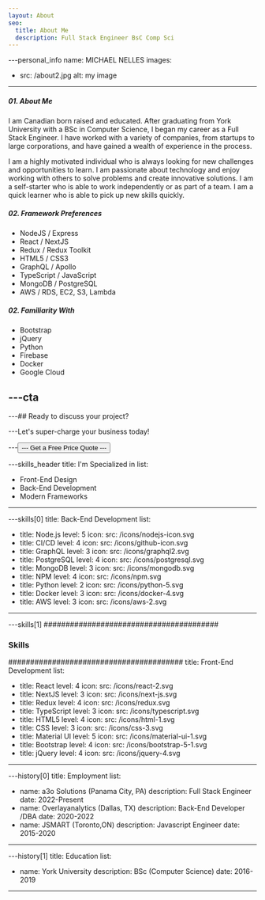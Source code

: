 ```yaml
---
layout: About
seo:
  title: About Me
  description: Full Stack Engineer BsC Comp Sci
---
```




---personal_info
name: MICHAEL NELLES
images:
  - src: /about2.jpg
    alt: my image
---
##### <span>01.</span> About Me

I am Canadian born raised and educated.  After graduating from York University with a BSc in Computer Science, I began my career as a Full Stack Engineer.  I have worked with a variety of companies, from startups to large corporations, and have gained a wealth of experience in the process.  

I am a highly motivated individual who is always looking for new challenges and opportunities to learn.  I am passionate about technology and enjoy working with others to solve problems and create innovative solutions.  I am a self-starter who is able to work independently or as part of a team.  I am a quick learner who is able to pick up new skills quickly.  


##### <span>02.</span> Framework Preferences

- NodeJS  / Express
- React / NextJS 
- Redux / Redux Toolkit
- HTML5 / CSS3
- GraphQL / Apollo
- TypeScript / JavaScript
- MongoDB / PostgreSQL
- AWS / RDS, EC2, S3, Lambda

##### <span>02.</span> Familiarity With
- Bootstrap
- jQuery
- Python
- Firebase
- Docker
- Google Cloud



---cta
---
---## Ready to discuss your project?

---Let's super-charge your business today!

---<Button href="/contact">
---  Get a Free Price Quote
---</Button> 



---skills_header
title: I'm Specialized in
list:
  - Front-End Design
  - Back-End Development
  - Modern Frameworks
---



---skills[0]
title: Back-End Development
list:
  - title: Node.js
    level: 5
    icon:
      src: /icons/nodejs-icon.svg
  - title: CI/CD
    level: 4
    icon:
      src: /icons/github-icon.svg
  - title: GraphQL
    level: 3
    icon:
      src: /icons/graphql2.svg
  - title: PostgreSQL
    level: 4
    icon:
      src: /icons/postgresql.svg
  - title: MongoDB
    level: 3
    icon:
      src: /icons/mongodb.svg
  - title: NPM
    level: 4
    icon:
      src: /icons/npm.svg
  - title: Python
    level: 2
    icon:
      src: /icons/python-5.svg
  - title: Docker
    level: 3
    icon:
      src: /icons/docker-4.svg
  - title: AWS
    level: 3
    icon:
      src: /icons/aws-2.svg
---



---skills[1]
########################################
### Skills
########################################
title: Front-End Development
list:
  - title: React
    level: 4
    icon:
      src: /icons/react-2.svg
  - title: NextJS
    level: 3
    icon:
      src: /icons/next-js.svg
  - title: Redux
    level: 4
    icon:
      src: /icons/redux.svg
  - title: TypeScript
    level: 3
    icon:
      src: /icons/typescript.svg
  - title: HTML5
    level: 4
    icon:
      src: /icons/html-1.svg
  - title: CSS
    level: 3
    icon:
      src: /icons/css-3.svg
  - title: Material UI
    level: 5
    icon:
      src: /icons/material-ui-1.svg
  - title: Bootstrap
    level: 4
    icon:
      src: /icons/bootstrap-5-1.svg
  - title: jQuery
    level: 4
    icon:
      src: /icons/jquery-4.svg

---



---history[0]
title: Employment
list:
  - name: a3o Solutions (Panama City, PA)
    description: Full Stack Engineer
    date: 2022-Present
  - name: Overlayanalytics (Dallas, TX)
    description: Back-End Developer /DBA
    date: 2020-2022
  - name: JSMART (Toronto,ON)
    description: Javascript Engineer
    date: 2015-2020
---



---history[1]
title: Education
list:
  - name: York University
    description: BSc (Computer Science)
    date: 2016-2019

---